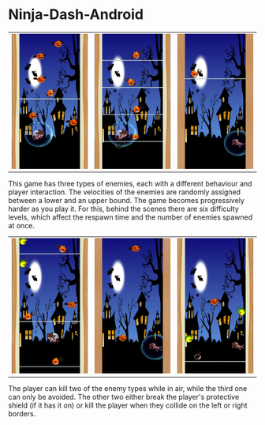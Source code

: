 # Ninja-Dash-Android

|  |  |  |
|---|---| ---|
|![Screenshot5](https://github.com/AndreiSerbanescu/Ninja-Dash-Android/blob/master/screenshot/07.jpeg) |  ![Screenshot3](https://github.com/AndreiSerbanescu/Ninja-Dash-Android/blob/master/screenshot/06.jpeg)|  ![Screenshot2](https://github.com/AndreiSerbanescu/Ninja-Dash-Android/blob/master/screenshot/02.jpeg)|

This game has three types of enemies, each with a different behaviour and player interaction. The velocities of the enemies are randomly assigned between a lower and an upper bound. The game becomes progressively harder as you play it. For this, behind the scenes there are six difficulty levels, which affect the respawn time and the number of enemies spawned at once.

|  |  |  |
|---|---| ---|
|![Screenshot4](https://github.com/AndreiSerbanescu/Ninja-Dash-Android/blob/master/screenshot/09.jpeg)  | ![Screenshot1](https://github.com/AndreiSerbanescu/Ninja-Dash-Android/blob/master/screenshot/01.jpeg) |  ![Screenshot6](https://github.com/AndreiSerbanescu/Ninja-Dash-Android/blob/master/screenshot/10.jpeg)|

The player can kill two of the enemy types while in air, while the third one can only be avoided. The other two either break the player's protective shield (if it has  it on) or kill the player when they collide on the left or right borders.
